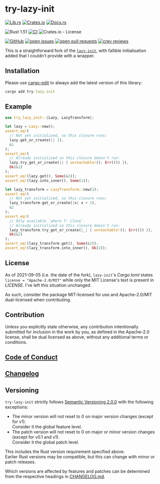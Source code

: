 # try-lazy-init

[![Lib.rs](https://img.shields.io/badge/Lib.rs-*-84f)](https://lib.rs/crates/try-lazy-init)
[![Crates.io](https://img.shields.io/crates/v/try-lazy-init)](https://crates.io/crates/try-lazy-init)
[![Docs.rs](https://docs.rs/try-lazy-init/badge.svg)](https://docs.rs/try-lazy-init)

![Rust 1.51](https://img.shields.io/static/v1?logo=Rust&label=&message=1.51&color=grey)
[![CI](https://github.com/Tamschi/try-lazy-init/workflows/CI/badge.svg?branch=unstable)](https://github.com/Tamschi/try-lazy-init/actions?query=workflow%3ACI+branch%3Aunstable)
![Crates.io - License](https://img.shields.io/crates/l/try-lazy-init/0.0.1)

[![GitHub](https://img.shields.io/static/v1?logo=GitHub&label=&message=%20&color=grey)](https://github.com/Tamschi/try-lazy-init)
[![open issues](https://img.shields.io/github/issues-raw/Tamschi/try-lazy-init)](https://github.com/Tamschi/try-lazy-init/issues)
[![open pull requests](https://img.shields.io/github/issues-pr-raw/Tamschi/try-lazy-init)](https://github.com/Tamschi/try-lazy-init/pulls)
[![crev reviews](https://web.crev.dev/rust-reviews/badge/crev_count/try-lazy-init.svg)](https://web.crev.dev/rust-reviews/crate/try-lazy-init/)

This is a straightforward fork of the [`lazy-init`](https://crates.io/crates/lazy-init), with fallible initialisation added that I couldn't provide with a wrapper.

## Installation

Please use [cargo-edit](https://crates.io/crates/cargo-edit) to always add the latest version of this library:

```cmd
cargo add try-lazy-init
```

## Example

```rust
use try_lazy_init::{Lazy, LazyTransform};

let lazy = Lazy::new();
assert_eq!(
  // Not yet initialized, so this closure runs:
  lazy.get_or_create(|| 1),
  &1
);
assert_eq!(
  // Already initialized so this closure doesn't run:
  lazy.try_get_or_create(|| { unreachable!(); Err(()) }),
  Ok(&1)
);
assert_eq!(lazy.get(), Some(&1));
assert_eq!(lazy.into_inner(), Some(1));

let lazy_transform = LazyTransform::new(1);
assert_eq!(
  // Not yet initialized, so this closure runs:
  lazy_transform.get_or_create(|x| x + 1),
  &2
);
assert_eq!(
  // Only available `where T: Clone`.
  // Already initialized so this closure doesn't run:
  lazy_transform.try_get_or_create(|_| { unreachable!(); Err(()) }),
  Ok(&2)
);
assert_eq!(lazy_transform.get(), Some(&2));
assert_eq!(lazy_transform.into_inner(), Ok(2));
```

## License

As of 2021-09-05 (i.e. the date of the fork), `lazy-init`'s *Cargo.toml* states `license = "Apache-2.0/MIT"` while only the MIT License's text is present in *LICENSE*. I've left this situation unchanged.

As such, consider the package MIT-licensed for use and Apache-2.0/MIT dual-licensed when contributing.

## Contribution

Unless you explicitly state otherwise, any contribution intentionally submitted
for inclusion in the work by you, as defined in the Apache-2.0 license, shall be
dual licensed as above, without any additional terms or conditions.

## [Code of Conduct](CODE_OF_CONDUCT.md)

## [Changelog](CHANGELOG.md)

## Versioning

`try-lazy-init` strictly follows [Semantic Versioning 2.0.0](https://semver.org/spec/v2.0.0.html) with the following exceptions:

* The minor version will not reset to 0 on major version changes (except for v1).  
Consider it the global feature level.
* The patch version will not reset to 0 on major or minor version changes (except for v0.1 and v1).  
Consider it the global patch level.

This includes the Rust version requirement specified above.  
Earlier Rust versions may be compatible, but this can change with minor or patch releases.

Which versions are affected by features and patches can be determined from the respective headings in [CHANGELOG.md](CHANGELOG.md).

